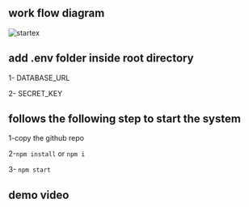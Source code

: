 ## work flow diagram

![startex](https://github.com/RAHUL14KUMAR/startex/assets/104312822/aea20e47-154a-49fd-963f-53e235564af8)


## add .env folder inside root directory

1- DATABASE_URL

2- SECRET_KEY

## follows the following step to start the system

1-copy the github repo

2-`npm install` or `npm i`

3- `npm start`

## demo video
